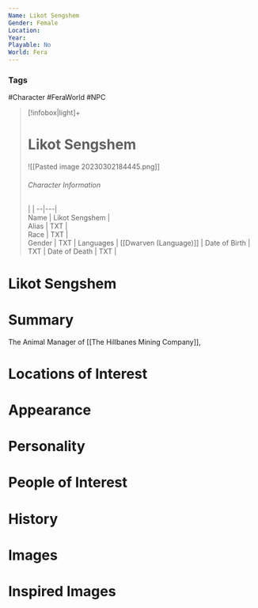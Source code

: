 ```yaml
---
Name: Likot Sengshem
Gender: Female
Location: 
Year: 
Playable: No
World: Fera
---
```


### Tags
#Character  #FeraWorld #NPC 

> [!infobox|light]+  
> # Likot Sengshem  
> ![[Pasted image 20230302184445.png]]
> ###### Character Information
>  |   |
> --|---|  
> Name | Likot Sengshem |  
> Alias | TXT |  
> Race | TXT |  
> Gender | TXT |
> Languages | [[Dwarven (Language)]] |
> Date of Birth | TXT |
> Date of Death | TXT |

# Likot Sengshem

# Summary
The Animal Manager of [[The Hillbanes Mining Company]],

# Locations of Interest

# Appearance

# Personality

# People of Interest

# History

# Images

# Inspired Images
